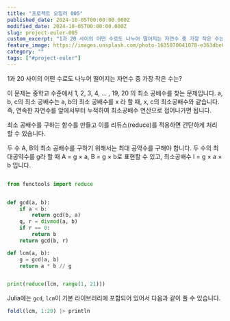 ```yaml
---
title: "프로젝트 오일러 005"
published_date: 2024-10-05T00:00:00.000Z
modified_date: 2024-10-05T00:00:00.000Z
slug: project-euler-005
custom_excerpt: "1과 20 사이의 어떤 수로도 나누어 떨어지는 자연수 중 가장 작은 수는?"
feature_image: https://images.unsplash.com/photo-1635070041078-e363dbe005cb?crop=entropy&cs=tinysrgb&fit=max&fm=jpg&q=80&w=2000
category: ""
tags: ["#project-euler"]
---
```

1과 20 사이의 어떤 수로도 나누어 떨어지는 자연수 중 가장 작은 수는?

이 문제는 중학교 수준에서 1, 2, 3, 4, ... , 19, 20 의 최소 공배수를 찾는 문제입니다. a, b, c의 최소 공배수는 a, b의 최소 공배수를 x 라 할 때, x, c의 최소공배수와 같습니다. 즉, 연속한 자연수를 앞에서부터 누적하여 최소공배수 연산으로 접어나가면 됩니다. 

최소 공배수를 구하는 함수를 만들고 이를 리듀스(reduce)를 적용하면 간단하게 처리할 수 있습니다. 

두 수 A, B의 최소 공배수를 구하기 위해서는 최대 공약수를 구해야 합니다. 두 수의 최대공약수를 g라 할 때 A = g × a, B = g × b로 표현할 수 있고, 최소공배수 l = g × a × b 입니다. 

```python

from functools import reduce 


def gcd(a, b):
	if a < b:
		return gcd(b, a)
	q, r = divmod(a, b)
	if r == 0:
		return b
	return gcd(b, r)

def lcm(a, b):
	g = gcd(a, b)
	return a * b // g


print(reduce(lcm, range(1, 21)))

```


Julia에는 `gcd`, `lcm`이 기본 라이브러리에 포함되어 있어서 다음과 같이 풀 수 있습니다. 

```julia
foldl(lcm, 1:20) |> println
```

